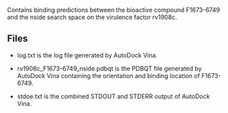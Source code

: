 Contains binding predictions between the bioactive compound F1673-6749 and the nside search space on the virulence factor rv1908c.

## Files

- log.txt is the log file generated by AutoDock Vina.

- rv1908c_F1673-6749_nside.pdbqt is the PDBQT file generated by AutoDock Vina containing the orientation and binding location of F1673-6749.

- stdoe.txt is the combined STDOUT and STDERR output of AutoDock Vina.

